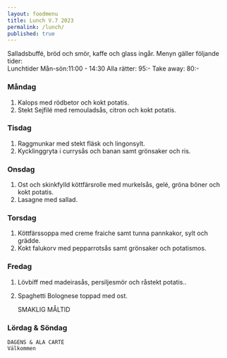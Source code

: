 ```yaml
---
layout: foodmenu
title: Lunch V.7 2023
permalink: /lunch/
published: true
---
```

Salladsbuffé, bröd och smör, kaffe och glass ingår.
Menyn gäller följande tider:  
Lunchtider  Mån-sön:11:00 - 14:30
Alla rätter: 95:- Take away: 80:-
                                
### Måndag
1. Kalops med rödbetor och kokt potatis.
2. Stekt Sejfilé med remouladsås, citron och kokt potatis.

### Tisdag
1. Raggmunkar med stekt fläsk och lingonsylt.
2. Kycklinggryta i currysås och banan samt grönsaker och ris.

### Onsdag
1. Ost och skinkfylld köttfärsrolle med murkelsås, gelé, gröna böner och kokt potatis.
2. Lasagne med sallad.

### Torsdag
1. Köttfärssoppa med creme fraiche samt tunna pannkakor, sylt och grädde. 
2. Kokt falukorv med pepparrotsås samt grönsaker och potatismos.

### Fredag  
1. Lövbiff med madeirasås, persiljesmör och råstekt potatis..
2. Spaghetti Bolognese toppad med ost.
 

     SMAKLIG MÅLTID
  
  ### Lördag & Söndag 
    DAGENS & ALA CARTÈ
    Välkommen
    
       
    

   
    
   
     
